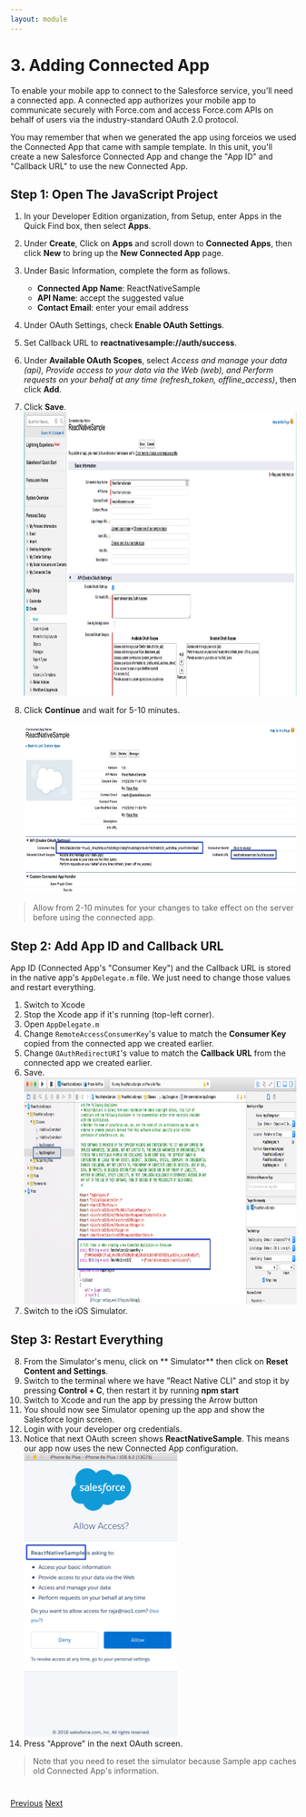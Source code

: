 ```yaml
---
layout: module
---
```

# 3. Adding Connected App
To enable your mobile app to connect to the Salesforce service, you’ll need a connected app. A connected app authorizes your mobile app to communicate securely with Force.com and access Force.com APIs on behalf of users via the industry-standard OAuth 2.0 protocol.

You may remember that when we generated the app using forceios we used the Connected App that came with sample template. In this unit, you'll create a new Salesforce Connected App and change the "App ID" and "Callback URL" to use the new Connected App. 

## Step 1: Open The JavaScript Project

1. In your Developer Edition organization, from Setup, enter Apps in the Quick Find box, then select **Apps**.
2. Under **Create**, Click on **Apps** and scroll down to **Connected Apps**, then click **New** to bring up the **New Connected App** page.
3. Under Basic Information, complete the form as follows.
	- **Connected App Name**: ReactNativeSample
	- **API Name**: accept the suggested value
	- **Contact Email**: enter your email address
4. Under OAuth Settings, check **Enable OAuth Settings**.
5. Set Callback URL to **reactnativesample://auth/success**.
6. Under **Available OAuth Scopes**, select *Access and manage your data (api), Provide access to your data via the Web (web), and Perform requests on your behalf at any time (refresh_token, offline_access)*, then click **Add**.
7. Click **Save**.
	<img src="images/connected-app-entry.png" style="height:500px" />
8. Click **Continue** and wait for 5-10 minutes.

	<img src="images/connected-app-info.png" style="height:300px" />
 
 
> Allow from 2-10 minutes for your changes to take effect on the server before using the connected app.
 


## Step 2: Add App ID and Callback URL
App ID (Connected App's "Consumer Key") and the Callback URL is stored in the native app's `AppDelegate.m` file. We just need to change those values and restart everything.

1. Switch to Xcode
2. Stop the Xcode app if it's running (top-left corner).
3. Open `AppDelegate.m`
4. Change `RemoteAccessConsumerKey`'s value to match the **Consumer Key** copied from the connected app we created earlier.
5. Change `OAuthRedirectURI`'s value to match the **Callback URL** from the connected app we created earlier. 
6. Save.
	<img src="images/xcode-connected-app.png" style="height:400px" />
7. Switch to the iOS Simulator.

## Step 3: Restart Everything
8. From the Simulator's menu, click on ** Simulator** then click on **Reset Content and Settings**.
9. Switch to the terminal where we have "React Native CLI" and stop it by pressing **Control + C**, then restart it by running **npm start**
10. Switch to Xcode and run the app by pressing the Arrow button
11. You should now see Simulator opening up the app and show the Salesforce login screen.
12. Login with your developer org credentials.
13. Notice that next OAuth screen shows **ReactNativeSample**. This means our app now uses the new Connected App configuration.
	<img src="images/new-connected-app.png" style="height:500px" />
14.  Press "Approve" in the next OAuth screen. 

> Note that you need to reset the simulator because Sample app caches old Connected App's information. 

<div class="row" style="margin-top:40px;">
<div class="col-sm-12">
<a href="mobile-sdk-react-native-running-forceios-app.html" class="btn btn-default"><i class="glyphicon glyphicon-chevron-left"></i> Previous</a>
<a href="mobile-sdk-react-native-adding-connected-app.html" class="btn btn-default pull-right">Next <i class="glyphicon glyphicon-chevron-right"></i></a>
</div>
</div>
